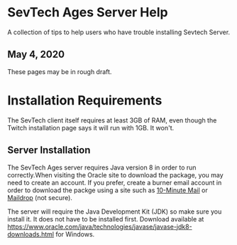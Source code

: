 # SevTech Ages Server Help
A collection of tips to help users who have trouble installing Sevtech Server.

## May 4, 2020
These pages may be in rough draft.

# Installation Requirements
The SevTech client itself requires at least 3GB of RAM, even though the Twitch installation page says it will run with 1GB. It won't.

## Server Installation
The SevTech Ages server requires Java version 8 in order to run correctly.When visiting the Oracle site to download the package, you may need to create an account. If you prefer, create a burner email account in order to download the packge using a site such as <a href="https://10minutemail.com/">10-Minute Mail</a> or <a href="https://maildrop.cc/">Maildrop</a> (not secure).

The server will require the Java Development Kit (JDK) so make sure you install it. It does not have to be installed first.
Download available at https://www.oracle.com/java/technologies/javase/javase-jdk8-downloads.html for Windows.


